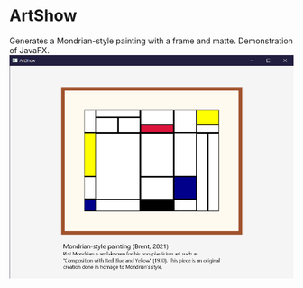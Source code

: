 # ArtShow
Generates a Mondrian-style painting with a frame and matte. Demonstration of JavaFX.
<img src="ArtShow-Brent.png" />
